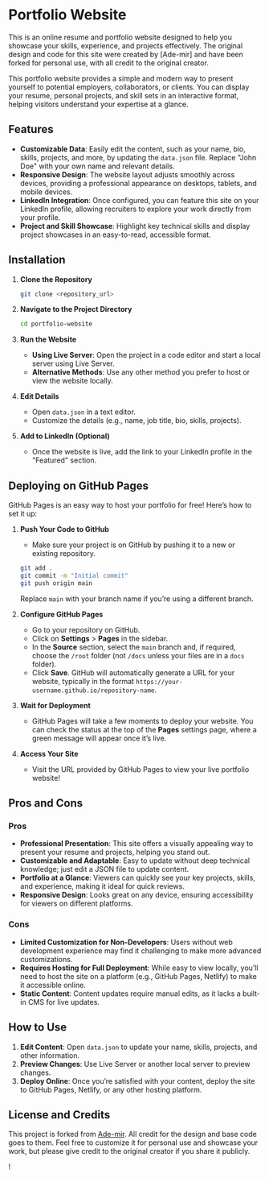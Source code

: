 # Portfolio Website

This is an online resume and portfolio website designed to help you showcase your skills, experience, and projects effectively. The original design and code for this site were created by [Ade-mir] and have been forked for personal use, with all credit to the original creator.

This portfolio website provides a simple and modern way to present yourself to potential employers, collaborators, or clients. You can display your resume, personal projects, and skill sets in an interactive format, helping visitors understand your expertise at a glance.

## Features

- **Customizable Data**: Easily edit the content, such as your name, bio, skills, projects, and more, by updating the `data.json` file. Replace "John Doe" with your own name and relevant details.
- **Responsive Design**: The website layout adjusts smoothly across devices, providing a professional appearance on desktops, tablets, and mobile devices.
- **LinkedIn Integration**: Once configured, you can feature this site on your LinkedIn profile, allowing recruiters to explore your work directly from your profile.
- **Project and Skill Showcase**: Highlight key technical skills and display project showcases in an easy-to-read, accessible format.

## Installation

1. **Clone the Repository**  
   ```bash
   git clone <repository_url>
   ```

2. **Navigate to the Project Directory**  
   ```bash
   cd portfolio-website
   ```

3. **Run the Website**  
   - **Using Live Server**: Open the project in a code editor and start a local server using Live Server.
   - **Alternative Methods**: Use any other method you prefer to host or view the website locally.

4. **Edit Details**  
   - Open `data.json` in a text editor.
   - Customize the details (e.g., name, job title, bio, skills, projects).
   
5. **Add to LinkedIn (Optional)**  
   - Once the website is live, add the link to your LinkedIn profile in the "Featured" section.

## Deploying on GitHub Pages

GitHub Pages is an easy way to host your portfolio for free! Here’s how to set it up:

1. **Push Your Code to GitHub**  
   - Make sure your project is on GitHub by pushing it to a new or existing repository.
   ```bash
   git add .
   git commit -m "Initial commit"
   git push origin main
   ```
   Replace `main` with your branch name if you’re using a different branch.

2. **Configure GitHub Pages**  
   - Go to your repository on GitHub.
   - Click on **Settings** > **Pages** in the sidebar.
   - In the **Source** section, select the `main` branch and, if required, choose the `/root` folder (not `/docs` unless your files are in a `docs` folder).
   - Click **Save**. GitHub will automatically generate a URL for your website, typically in the format `https://your-username.github.io/repository-name`.

3. **Wait for Deployment**  
   - GitHub Pages will take a few moments to deploy your website. You can check the status at the top of the **Pages** settings page, where a green message will appear once it’s live.

4. **Access Your Site**  
   - Visit the URL provided by GitHub Pages to view your live portfolio website!

## Pros and Cons

### Pros
- **Professional Presentation**: This site offers a visually appealing way to present your resume and projects, helping you stand out.
- **Customizable and Adaptable**: Easy to update without deep technical knowledge; just edit a JSON file to update content.
- **Portfolio at a Glance**: Viewers can quickly see your key projects, skills, and experience, making it ideal for quick reviews.
- **Responsive Design**: Looks great on any device, ensuring accessibility for viewers on different platforms.

### Cons
- **Limited Customization for Non-Developers**: Users without web development experience may find it challenging to make more advanced customizations.
- **Requires Hosting for Full Deployment**: While easy to view locally, you’ll need to host the site on a platform (e.g., GitHub Pages, Netlify) to make it accessible online.
- **Static Content**: Content updates require manual edits, as it lacks a built-in CMS for live updates.

## How to Use

1. **Edit Content**: Open `data.json` to update your name, skills, projects, and other information.
2. **Preview Changes**: Use Live Server or another local server to preview changes.
3. **Deploy Online**: Once you’re satisfied with your content, deploy the site to GitHub Pages, Netlify, or any other hosting platform.

## License and Credits

This project is forked from [Ade-mir](link). All credit for the design and base code goes to them. Feel free to customize it for personal use and showcase your work, but please give credit to the original creator if you share it publicly.

!